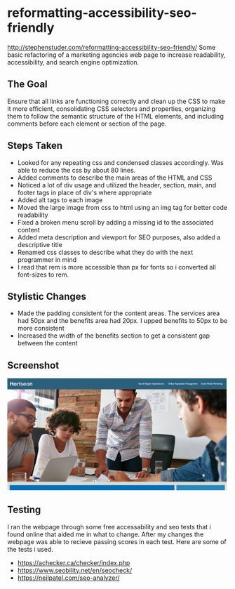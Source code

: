 # reformatting-accessibility-seo-friendly
http://stephenstuder.com/reformatting-accessibility-seo-friendly/
Some basic refactoring of a marketing agencies web page to increase readability, accessibility, and search engine optimization.

## The Goal

Ensure that all links are functioning correctly and clean up the CSS to make it more efficient, consolidating CSS selectors and properties, organizing them to follow the semantic structure of the HTML elements, and including comments before each element or section of the page.

## Steps Taken

- Looked for any repeating css and condensed classes accordingly. Was able to reduce the css by about 80 lines.
- Added comments to describe the main areas of the HTML and CSS
- Noticed a lot of div usage and utilized the header, section, main, and footer tags in place of div's where appropriate
- Added alt tags to each image
- Moved the large image from css to html using an img tag for better code readability
- Fixed a broken menu scroll by adding a missing id to the associated content
- Added meta description and viewport for SEO purposes, also added a descriptive title
- Renamed css classes to describe what they do with the next programmer in mind
- I read that rem is more accessible than px for fonts so i converted all font-sizes to rem.

## Stylistic Changes

- Made the padding consistent for the content areas. The services area had 50px and the benefits area had 20px. I upped benefits to 50px to be more consistent
- Increased the width of the benefits section to get a consistent gap between the content

## Screenshot

<img src="./assets/images/screenshot-of-page.PNG" alt="screenshot of webpage" width="500"/>

## Testing

I ran the webpage through some free accessability and seo tests that i found online that aided me in what to change. After my changes the webpage was able to recieve passing scores in each test. Here are some of the tests i used.

- https://achecker.ca/checker/index.php
- https://www.seobility.net/en/seocheck/
- https://neilpatel.com/seo-analyzer/
